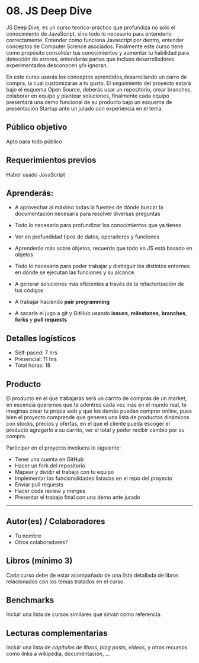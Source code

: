 # 08. JS Deep Dive

JS Deep Dive, es un curso teoríco-práctico que profundiza no solo el conocimiento de JavaScript, sino todo lo necesario para entenderlo correctamente. Entender como funciona Javascript por dentro, entender conceptos de Computer Science asociados. Finalmente este curso tiene como propósito consolidar tus conocimientos y aumentar tu habilidad para detección de errores, entenderás partes que incluso desarrolladores experimentados desconocen y/o ignoran.


En este curso usarás los conceptos aprendidos,desarrollando un carro de compra, la cual customizaras a tu gusto. El seguimiento del proyecto estará bajo el esquema Open Source, deberás usar un repositorio, crear branches, colaborar en equipo y plantear soluciones, finalmente cada equipo presentará una demo funcional de su producto bajo un esquema de presentación Startup ante un jurado con experiencia en el tema.

## Público objetivo

Apto para todo público

## Requerimientos previos

Haber usado JavaScript

## Aprenderás:
*  A aprovechar al máximo todas la fuentes de dónde buscar la documentación necesaria para resolver diversas preguntas
* Todo lo necesario para profundizar los conocimientos que ya tienes
* Ver en profundidad tipos de datos, operadores y funciones
* Aprenderás más sobre objetos, recuerda que todo en JS está basado en objetos
* Todo lo necesario para poder trabajar y distinguir los distintos entornos en dónde se ejecutan las funciones y su alcance.
* A generar soluciones más eficientes a través de la refactorización de tus códigos 

* A trabajar haciendo **pair programming**
* A sacarle el jugo a git y GitHub usando **issues**, **milestones**,
  **branches**, **forks** y **pull requests**

## Detalles logísticos

* Self-paced: 7 hrs
* Presencial: 11 hrs
* Total horas: 18

## Producto

El producto en el que trabajarás será un carrito de compras de un market, en escencia queremos que te adentres cada vez más en el mundo real, te imaginas crear tu propia web y que los demás puedan comprar online, pues bien el proyecto comprende que generes una lista de productos dinámicos con stocks, precios y ofertas, en el que el cliente pueda escoger el producto agregarlo a su carrito, ver el total y poder recibir cambio por su compra.

Participar en el proyecto involucra lo siguiente:

* Tener una cuenta en GitHub
* Hacer un fork del repositorio
* Mapear y dividir el trabajo con tu equipo
* Implementar las funcionalidades listadas en el repo del proyecto
* Enviar pull requests
* Hacer code review y merges
* Presentar el trabajo final con una demo ante jurado

***

## Autor(es) / Colaboradores

* Tu nombre
* Otros colaboradores?

## Libros (mínimo 3)

Cada curso debe de estar acompañado de una lista detallada de libros
relacionados con los temas tratados en el curso.

## Benchmarks

Incluir una lista de cursos similares que sirvan como referencia.

## Lecturas complementarias

Incluir una lista de _capítulos de libros_, _blog posts_, _videos_, y otros
recursos como links a wikipedia, documentación, ...
